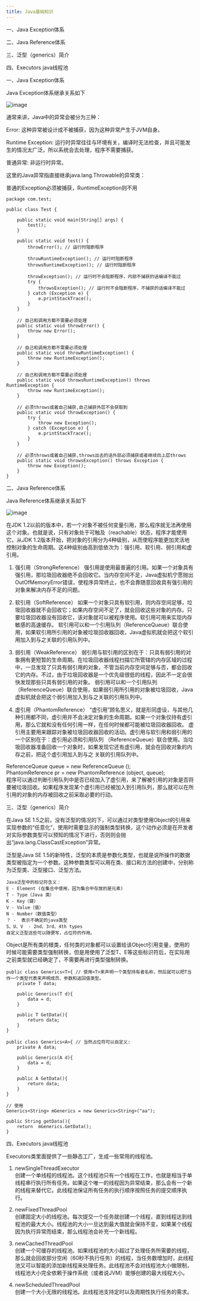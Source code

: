 ```yaml
---
title: Java基础知识
---
```

一、Java Exception体系

二、Java Reference体系

三、泛型（generics）简介

四、Executors java线程池

一、Java Exception体系

Java Exception体系继承关系如下

![image](../blog_img/exception.jpg)

通常来讲，Java中的异常会被分为三种：

Error: 这种异常被设计成不被捕获，因为这种异常产生于JVM自身。

Runtime Exception: 运行时异常往往与环境有关，编译时无法检查，并且可能发生的情况太广泛，所以系统会去处理，程序不需要捕获。

普通异常: 非运行时异常。

这里的Java异常指直接继承java.lang.Throwable的异常类：

普通的Exception必须被捕获，RuntimeException则不用

	package com.test;
	
	public class Test {
	
		public static void main(String[] args) {
			test();
		}
	
		public static void test() {
			throwError(); // 运行时阻断程序
			
			throwRuntimeException(); // 运行时阻断程序
			throwsRuntimeException(); // 运行时阻断程序
			
			throwException(); // 运行时不会阻断程序，内部不捕获的话编译不能过
			try {
				throwsException(); // 运行时不会阻断程序，不捕获的话编译不能过
			} catch (Exception e) {
				e.printStackTrace();
			}
		}
	
		// 自己和调用方都不需要必须处理
		public static void throwError() {
			throw new Error();
		}
	
		// 自己和调用方都不需要必须处理
		public static void throwRuntimeException() {
			throw new RuntimeException();
		}
	
		// 自己和调用方都不需要必须处理
		public static void throwsRuntimeException() throws RuntimeException {
			throw new RuntimeException();
		}
	
		// 必须throws或着自己捕获,自己捕获外层不会获取到
		public static void throwException() {
			try {
				throw new Exception();
			} catch (Exception e) {
				e.printStackTrace();
			}
		}
	
		// 必须throws或着自己捕获,throws出去的话外部必须捕获或者继续向上层throws
		public static void throwsException() throws Exception {
			throw new Exception();
		}
	}

二、Java Reference体系

Java Reference体系继承关系如下

![image](../blog_img/java-reference.jpg)

在JDK 1.2以前的版本中，若一个对象不被任何变量引用，那么程序就无法再使用这个对象。也就是说，只有对象处于可触及（reachable）状态，程序才能使用它。从JDK 1.2版本开始，把对象的引用分为4种级别，从而使程序能更加灵活地控制对象的生命周期。这4种级别由高到低依次为：强引用、软引用、弱引用和虚引用。

1. 强引用（StrongReference）
强引用是使用最普遍的引用。如果一个对象具有强引用，那垃圾回收器绝不会回收它。当内存空间不足，Java虚拟机宁愿抛出OutOfMemoryError错误，使程序异常终止，也不会靠随意回收具有强引用的对象来解决内存不足的问题。

2. 软引用（SoftReference）
如果一个对象只具有软引用，则内存空间足够，垃圾回收器就不会回收它；如果内存空间不足了，就会回收这些对象的内存。只要垃圾回收器没有回收它，该对象就可以被程序使用。软引用可用来实现内存敏感的高速缓存。
软引用可以和一个引用队列（ReferenceQueue）联合使用，如果软引用所引用的对象被垃圾回收器回收，Java虚拟机就会把这个软引用加入到与之关联的引用队列中。

3. 弱引用（WeakReference）
弱引用与软引用的区别在于：只具有弱引用的对象拥有更短暂的生命周期。在垃圾回收器线程扫描它所管辖的内存区域的过程中，一旦发现了只具有弱引用的对象，不管当前内存空间足够与否，都会回收它的内存。不过，由于垃圾回收器是一个优先级很低的线程，因此不一定会很快发现那些只具有弱引用的对象。
弱引用可以和一个引用队列（ReferenceQueue）联合使用，如果弱引用所引用的对象被垃圾回收，Java虚拟机就会把这个弱引用加入到与之关联的引用队列中。

4. 虚引用（PhantomReference）
“虚引用”顾名思义，就是形同虚设，与其他几种引用都不同，虚引用并不会决定对象的生命周期。如果一个对象仅持有虚引用，那么它就和没有任何引用一样，在任何时候都可能被垃圾回收器回收。
虚引用主要用来跟踪对象被垃圾回收器回收的活动。虚引用与软引用和弱引用的一个区别在于：虚引用必须和引用队列 （ReferenceQueue）联合使用。当垃圾回收器准备回收一个对象时，如果发现它还有虚引用，就会在回收对象的内存之前，把这个虚引用加入到与之 关联的引用队列中。

ReferenceQueue queue = new ReferenceQueue ();  
PhantomReference pr = new PhantomReference (object, queue);  
程序可以通过判断引用队列中是否已经加入了虚引用，来了解被引用的对象是否将要被垃圾回收。如果程序发现某个虚引用已经被加入到引用队列，那么就可以在所引用的对象的内存被回收之前采取必要的行动。

三、泛型（generics）简介

在Java SE 1.5之前，没有泛型的情况的下，可以通过对类型使用Object的引用来实现参数的“任意化”，使用时需要显示的强制类型转换，这个动作必须是在开发者对实际参数类型可以预知的情况下进行，否则则会抛出“java.lang.ClassCastException”异常。

泛型是Java SE 1.5的新特性，泛型的本质是参数化类型，也就是说所操作的数据类型被指定为一个参数。这种参数类型可以用在类、接口和方法的创建中，分别称为泛型类、泛型接口、泛型方法。

	Java泛型中的标记符含义： 
	E - Element (在集合中使用，因为集合中存放的是元素)
	T - Type（Java 类）
	K - Key（键）
	V - Value（值）
	N - Number（数值类型）
	？ -  表示不确定的java类型
	S、U、V  - 2nd、3rd、4th types
	自定义泛型这些可以随便写，占位符的作用。
  
Object是所有类的根类，任何类的对象都可以设置给该Object引用变量，使用的时候可能需要类型强制转换，但是用使用了泛型T、E等这些标识符后，在实际用之前类型就已经确定了，不需要再进行类型强制转换。


	public class Generics<T>{ // 使用<T>来声明一个类型持有者名称，然后就可以把T当作一个类型代表来声明成员、参数和返回值类型。
		private T data;
		
		public Generics(T d){
			data = d;
		}
		
		public T GetData(){
			return data;
		}
	}
	
	public class Generics<A>{ // 当然占位符可以自定义:
		private A data;
		
		public Generics(A d){
			data = d;
		}
		
		public A GetData(){
			return data;
		}
	}
	
	// 使用
	Generics<String> mGenerics = new Generics<String>("aa");

	public String getData(){
		return 	mGenerics.GetData();
	}
	

四、Executors java线程池

Executors类里面提供了一些静态工厂，生成一些常用的线程池。

1. newSingleThreadExecutor<br>
创建一个单线程的线程池。这个线程池只有一个线程在工作，也就是相当于单线程串行执行所有任务。如果这个唯一的线程因为异常结束，那么会有一个新的线程来替代它。此线程池保证所有任务的执行顺序按照任务的提交顺序执行。

2. newFixedThreadPool<br>
创建固定大小的线程池。每次提交一个任务就创建一个线程，直到线程达到线程池的最大大小。线程池的大小一旦达到最大值就会保持不变，如果某个线程因为执行异常而结束，那么线程池会补充一个新线程。

3. newCachedThreadPool<br>
创建一个可缓存的线程池。如果线程池的大小超过了处理任务所需要的线程，
那么就会回收部分空闲（60秒不执行任务）的线程，当任务数增加时，此线程池又可以智能的添加新线程来处理任务。此线程池不会对线程池大小做限制，线程池大小完全依赖于操作系统（或者说JVM）能够创建的最大线程大小。

4. newScheduledThreadPool<br>
创建一个大小无限的线程池。此线程池支持定时以及周期性执行任务的需求。